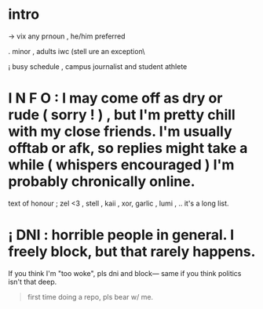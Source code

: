 # intro

-> vix
   any prnoun , he/him preferred

. minor , adults iwc (stell ure an exception\

  ¡ busy schedule , campus journalist and student athlete 

# I N F O : I may come off as dry or rude ( sorry ! ) , but I'm pretty chill with my close friends. I'm usually offtab or afk, so replies might take a while ( whispers encouraged ) I'm probably chronically online. 

text of honour ; zel <3 , stell , kaii , xor, garlic , lumi , .. it's a long list.

# ¡ DNI : horrible people in general. I freely block, but that rarely happens.

If you think I'm "too woke", pls dni and block— same if you think politics isn't that deep.

>first time doing a repo, pls bear w/ me.
